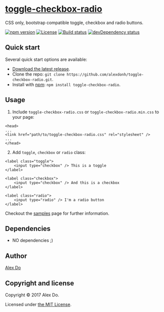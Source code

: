# [toggle-checkbox-radio](https://alexdonh.github.io/toggle-checkbox-radio/)

CSS only, bootstrap compatible toggle, checkbox and radio buttons.

[![npm version](https://img.shields.io/npm/v/toggle-checkbox-radio.svg)](https://www.npmjs.com/package/toggle-checkbox-radio)
[![License](https://img.shields.io/npm/l/toggle-checkbox-radio.svg)][license]
[![Build status](https://travis-ci.org/alexdonh/toggle-checkbox-radio.svg)](https://travis-ci.org/alexdonh/toggle-checkbox-radio)
[![devDependency status](https://david-dm.org/alexdonh/toggle-checkbox-radio/dev-status.svg)](https://david-dm.org/alexdonh/toggle-checkbox-radio?type=dev)


## Quick start

Several quick start options are available:

* [Download the latest release](https://github.com/alexdonh/toggle-checkbox-radio/releases/download/1.0.2/toggle-checkbox-radio-1.0.2.zip "Download toggle-checkbox-radio").
* Clone the repo: `git clone https://github.com/alexdonh/toggle-checkbox-radio.git`.
* Install with [npm](https://www.npmjs.com): `npm install toggle-checkbox-radio`.


## Usage

1. Include `toggle-checkbox-radio.css` or `toggle-checkbox-radio.min.css` to your page:

```
<head>
...
<link href="path/to/toggle-checkbox-radio.css" rel="stylesheet" />
...
</head>
```

2. Add `toggle`, `checkbox` or `radio` class:

```
<label class="toggle">
	<input type="checkbox" /> This is a toggle
</label>

<label class="checkbox">
	<input type="checkbox" /> And this is a checkbox
</label>

<label class="radio">
	<input type="radio" /> I'm a radio button
</label>
```

Checkout the [samples](https://alexdonh.github.io/toggle-checkbox-radio/) page for further information.


## Dependencies

* NO dependencies ;)


## Author

[Alex Do](https://github.com/alexdonh)


## Copyright and license

Copyright © 2017 Alex Do.

Licensed under [the MIT License][license].

[license]: https://github.com/alexdonh/toggle-checkbox-radio/blob/master/LICENSE